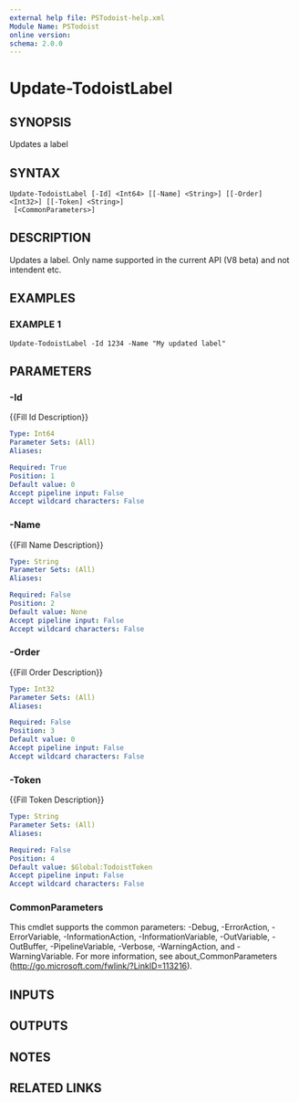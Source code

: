 ```yaml
---
external help file: PSTodoist-help.xml
Module Name: PSTodoist
online version:
schema: 2.0.0
---
```


# Update-TodoistLabel

## SYNOPSIS
Updates a label

## SYNTAX

```
Update-TodoistLabel [-Id] <Int64> [[-Name] <String>] [[-Order] <Int32>] [[-Token] <String>]
 [<CommonParameters>]
```

## DESCRIPTION
Updates a label.
Only name supported in the current API (V8 beta) and not intendent etc.

## EXAMPLES

### EXAMPLE 1
```
Update-TodoistLabel -Id 1234 -Name "My updated label"
```

## PARAMETERS

### -Id
{{Fill Id Description}}

```yaml
Type: Int64
Parameter Sets: (All)
Aliases:

Required: True
Position: 1
Default value: 0
Accept pipeline input: False
Accept wildcard characters: False
```

### -Name
{{Fill Name Description}}

```yaml
Type: String
Parameter Sets: (All)
Aliases:

Required: False
Position: 2
Default value: None
Accept pipeline input: False
Accept wildcard characters: False
```

### -Order
{{Fill Order Description}}

```yaml
Type: Int32
Parameter Sets: (All)
Aliases:

Required: False
Position: 3
Default value: 0
Accept pipeline input: False
Accept wildcard characters: False
```

### -Token
{{Fill Token Description}}

```yaml
Type: String
Parameter Sets: (All)
Aliases:

Required: False
Position: 4
Default value: $Global:TodoistToken
Accept pipeline input: False
Accept wildcard characters: False
```

### CommonParameters
This cmdlet supports the common parameters: -Debug, -ErrorAction, -ErrorVariable, -InformationAction, -InformationVariable, -OutVariable, -OutBuffer, -PipelineVariable, -Verbose, -WarningAction, and -WarningVariable. For more information, see about_CommonParameters (http://go.microsoft.com/fwlink/?LinkID=113216).

## INPUTS

## OUTPUTS

## NOTES

## RELATED LINKS

